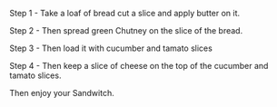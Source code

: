 Step 1 - Take  a loaf of bread cut a slice and apply butter on it.

Step 2 - Then spread green Chutney on the slice of the bread.

Step 3 - Then load it with cucumber and tamato slices 

Step 4 - Then keep a slice of cheese on the top of the cucumber and tamato slices.


Then enjoy your Sandwitch.